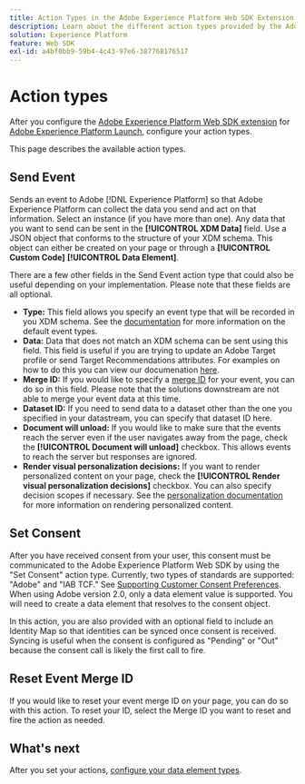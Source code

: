 ```yaml
---
title: Action Types in the Adobe Experience Platform Web SDK Extension
description: Learn about the different action types provided by the Adobe Experience Platform Web SDK extension in Adobe Experience Platform Launch.
solution: Experience Platform
feature: Web SDK
exl-id: a4bf0bb9-59b4-4c43-97e6-387768176517
---
```

# Action types

After you configure the [Adobe Experience Platform Web SDK extension](web-sdk-extension-configuration.md) for [Adobe Experience Platform Launch](https://experienceleague.adobe.com/docs/launch.html), configure your action types.

This page describes the available action types.

## Send Event

Sends an event to Adobe [!DNL Experience Platform] so that Adobe Experience Platform can collect the data you send and act on that information. Select an instance (if you have more than one). Any data that you want to send can be sent in the **[!UICONTROL XDM Data]** field. Use a JSON object that conforms to the structure of your XDM schema. This object can either be created on your page or through a **[!UICONTROL Custom Code]** **[!UICONTROL Data Element]**.

There are a few other fields in the Send Event action type that could also be useful depending on your implementation. Please note that these fields are all optional.

- **Type:** This field allows you specify an event type that will be recorded in you XDM schema. See the [documentation](https://experienceleague.adobe.com/docs/experience-platform/edge/fundamentals/tracking-events.html?lang=en#using-the-sendbeacon-api) for more information on the default event types.
- **Data:** Data that does not match an XDM schema can be sent using this field. This field is useful if you are trying to update an Adobe Target profile or send Target Recommendations attributes. For examples on how to do this you can view our documenation [here](https://experienceleague.adobe.com/docs/experience-platform/edge/fundamentals/tracking-events.html?lang=en).
- **Merge ID:** If you would like to specify a [merge ID](https://experienceleague.adobe.com/docs/experience-platform/edge/fundamentals/merging-event-data.html?lang=en#fundamentals) for your event, you can do so in this field. Please note that the solutions downstream are not able to merge your event data at this time. 
- **Dataset ID:** If you need to send data to a dataset other than the one you specified in your datastream, you can specify that dataset ID here.
- **Document will unload:** If you would like to make sure that the events reach the server even if the user navigates away from the page, check the **[!UICONTROL Document will unload]** checkbox. This allows events to reach the server but responses are ignored.
- **Render visual personalization decisions:** If you want to render personalized content on your page, check the **[!UICONTROL Render visual personalization decisions]** checkbox. You can also specify decision scopes if necessary. See the [personalization documentation](https://experienceleague.adobe.com/docs/experience-platform/edge/personalization/rendering-personalization-content.html?lang=en#automatically-rendering-content) for more information on rendering personalized content. 

## Set Consent

After you have received consent from your user, this consent must be communicated to the Adobe Experience Platform Web SDK by using the "Set Consent" action type. Currently, two types of standards are supported: "Adobe" and "IAB TCF." See [Supporting Customer Consent Preferences](../consent/supporting-consent.md). When using Adobe version 2.0, only a data element value is supported. You will need to create a data element that resolves to the consent object.

In this action, you are also provided with an optional field to include an Identity Map so that identities can be synced once consent is received. Syncing is useful when the consent is configured as "Pending" or "Out" because the consent call is likely the first call to fire.

## Reset Event Merge ID

If you would like to reset your event merge ID on your page, you can do so with this action. To reset your ID, select the Merge ID you want to reset and fire the action as needed.

## What's next

After you set your actions, [configure your data element types](data-element-types.md).
